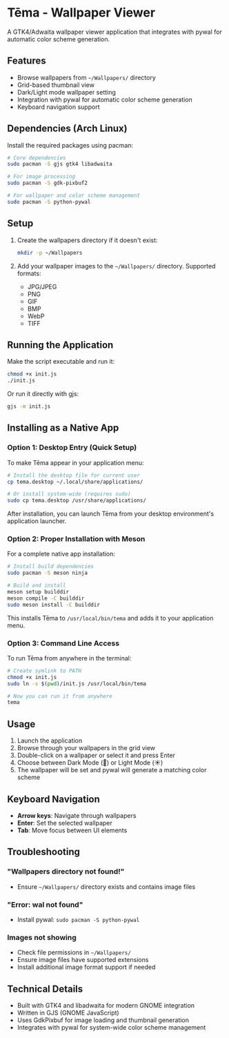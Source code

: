 # Tēma - Wallpaper Viewer

A GTK4/Adwaita wallpaper viewer application that integrates with pywal for automatic color scheme generation.

## Features

- Browse wallpapers from `~/Wallpapers/` directory
- Grid-based thumbnail view
- Dark/Light mode wallpaper setting
- Integration with pywal for automatic color scheme generation
- Keyboard navigation support

## Dependencies (Arch Linux)

Install the required packages using pacman:

```bash
# Core dependencies
sudo pacman -S gjs gtk4 libadwaita

# For image processing
sudo pacman -S gdk-pixbuf2

# For wallpaper and color scheme management
sudo pacman -S python-pywal
```

## Setup

1. Create the wallpapers directory if it doesn't exist:
   ```bash
   mkdir -p ~/Wallpapers
   ```

2. Add your wallpaper images to the `~/Wallpapers/` directory. Supported formats:
   - JPG/JPEG
   - PNG
   - GIF
   - BMP
   - WebP
   - TIFF

## Running the Application

Make the script executable and run it:

```bash
chmod +x init.js
./init.js
```

Or run it directly with gjs:

```bash
gjs -m init.js
```

## Installing as a Native App

### Option 1: Desktop Entry (Quick Setup)

To make Tēma appear in your application menu:

```bash
# Install the desktop file for current user
cp tema.desktop ~/.local/share/applications/

# Or install system-wide (requires sudo)
sudo cp tema.desktop /usr/share/applications/
```

After installation, you can launch Tēma from your desktop environment's application launcher.

### Option 2: Proper Installation with Meson

For a complete native app installation:

```bash
# Install build dependencies
sudo pacman -S meson ninja

# Build and install
meson setup builddir
meson compile -C builddir
sudo meson install -C builddir
```

This installs Tēma to `/usr/local/bin/tema` and adds it to your application menu.

### Option 3: Command Line Access

To run Tēma from anywhere in the terminal:

```bash
# Create symlink to PATH
chmod +x init.js
sudo ln -s $(pwd)/init.js /usr/local/bin/tema

# Now you can run it from anywhere
tema
```

## Usage

1. Launch the application
2. Browse through your wallpapers in the grid view
3. Double-click on a wallpaper or select it and press Enter
4. Choose between Dark Mode (🌙) or Light Mode (☀️)
5. The wallpaper will be set and pywal will generate a matching color scheme

## Keyboard Navigation

- **Arrow keys**: Navigate through wallpapers
- **Enter**: Set the selected wallpaper
- **Tab**: Move focus between UI elements

## Troubleshooting

### "Wallpapers directory not found!"
- Ensure `~/Wallpapers/` directory exists and contains image files

### "Error: wal not found"
- Install pywal: `sudo pacman -S python-pywal`

### Images not showing
- Check file permissions in `~/Wallpapers/`
- Ensure image files have supported extensions
- Install additional image format support if needed

## Technical Details

- Built with GTK4 and libadwaita for modern GNOME integration
- Written in GJS (GNOME JavaScript)
- Uses GdkPixbuf for image loading and thumbnail generation
- Integrates with pywal for system-wide color scheme management
